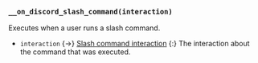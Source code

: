 ### `__on_discord_slash_command(interaction)`

Executes when a user runs a slash command.

* `interaction` {->} [Slash command interaction](/values/interactions/slash-command-interaction.md)
  {:} The interaction about the command that was executed.